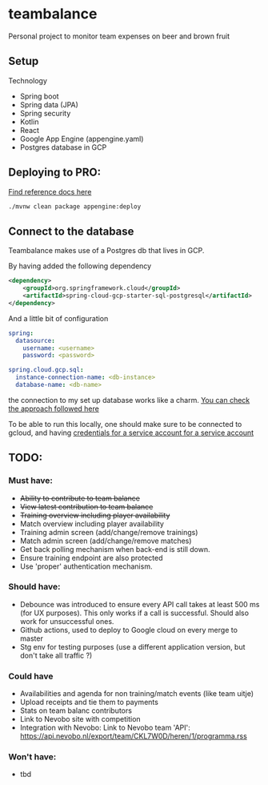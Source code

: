 # teambalance
Personal project to monitor team expenses on beer and brown fruit




## Setup

Technology

- Spring boot
- Spring data (JPA)
- Spring security
- Kotlin
- React
- Google App Engine (appengine.yaml)
- Postgres database in GCP

## Deploying to PRO:

[Find reference docs here](https://cloud.google.com/appengine/docs/standard/java/tools/uploadinganapp)


```bash
./mvnw clean package appengine:deploy
```

## Connect to the database
Teambalance makes use of a Postgres db that lives in GCP.

By having added the following dependency  
```xml
<dependency>
    <groupId>org.springframework.cloud</groupId>
    <artifactId>spring-cloud-gcp-starter-sql-postgresql</artifactId>
</dependency>
```

And a little bit of configuration
```yaml
spring:
  datasource:
    username: <username>
    password: <password>

spring.cloud.gcp.sql:
  instance-connection-name: <db-instance>
  database-name: <db-name>
```
the connection to my set up database works like a charm. [You can check the approach followed here](https://github.com/spring-cloud/spring-cloud-gcp/tree/master/spring-cloud-gcp-samples/spring-cloud-gcp-data-jpa-sample) 

To be able to run this locally, one should make sure to be connected to gcloud, and having [credentials for a service account
for a service account](https://cloud.google.com/sdk/gcloud/reference/auth/application-default/login)

## TODO:
### Must have:
 - ~~Ability to contribute to team balance~~
 - ~~View latest contribution to team balance~~
 - ~~Training overview including player availability~~
 - Match overview including player availability
 - Training admin screen (add/change/remove trainings)
 - Match admin screen (add/change/remove matches)
 - Get back polling mechanism when back-end is still down.
 - Ensure training endpoint are also protected
 - Use 'proper' authentication mechanism.
 
### Should have:
 - Debounce was introduced to ensure every API call takes at least 500 ms (for UX purposes). This only works if a call is successful. Should also work for unsuccessful ones.
 - Github actions, used to deploy to Google cloud on every merge to master 
 - Stg env for testing purposes (use a different application version, but don't take all traffic ?)
 
### Could have
 - Availabilities and agenda for non training/match events (like team uitje)
 - Upload receipts and tie them to payments
 - Stats on team balanc contributors
 - Link to Nevobo site with competition
 - Integration with Nevobo: Link to Nevobo team 'API': https://api.nevobo.nl/export/team/CKL7W0D/heren/1/programma.rss
 
### Won't have:
 - tbd
 